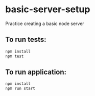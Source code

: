 # basic-server-setup
Practice creating a basic node server

## To run tests:

```bash
npm install
npm test
```

## To run application:

```bash
npm install
npm run start
```

